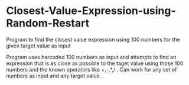 # Closest-Value-Expression-using-Random-Restart
Program to find the closest value expression using 100 numbers for the given target value as input 

Program uses harcoded 100 numbers as input and attempts to find an expression that is as close as possible to the taget value using those 100 numbers and the known operators like +,-,*,/ . Can work for any set of numbers as input and any target value .
